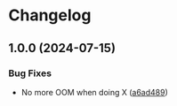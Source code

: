 # Changelog

## 1.0.0 (2024-07-15)


### Bug Fixes

* No more OOM when doing X ([a6ad489](https://github.com/alex-christiansen/thelook-main/commit/a6ad4897da255565159b9b7ef3d3f3568380ae7c))
